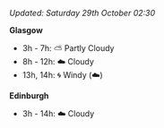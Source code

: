*Updated: Saturday 29th October 02:30*

**Glasgow**

* 3h - 7h: :partly_sunny: Partly Cloudy
* 8h - 12h: :cloud: Cloudy
* 13h, 14h: :cyclone: Windy (:cloud:)

**Edinburgh**

* 3h - 14h: :cloud: Cloudy
